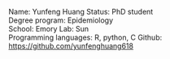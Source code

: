 Name: Yunfeng Huang
Status: PhD student  
Degree program: Epidemiology  
School: Emory 
Lab: Sun  
Programming languages: R, python, C
Github: https://github.com/yunfenghuang618  
 